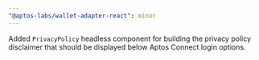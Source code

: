```yaml
---
"@aptos-labs/wallet-adapter-react": minor
---
```


Added `PrivacyPolicy` headless component for building the privacy policy disclaimer that should be displayed below Aptos Connect login options.
